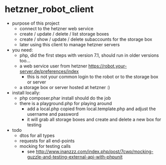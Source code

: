 # hetzner_robot_client

- purpose of this project
  - connect to the hetzner web service
  - create / update / delete / list storage boxes
  - create / show / update / delete subaccounts for the storage box
  - later using this client to manage hetzner servers
- you need: 
  - php, did the first steps with version 7.1, should run in older versions too...
  - a web service user from hetzner https://robot.your-server.de/preferences/index
    - this is not your common login to the robot or to the storage box or server
  - a storage box or server hosted at hetzner :) 
- install locally: 
  - php composer.phar install should do the job
  - there is a playground.php for playing around
    - add a local.php copied from local.template.php and adjust the username and password
    - it will grab all storage boxes and create and delete a new box for testing
- todo 
  - dtos for all types
  - requests for all end-points
  - mocking for testing calls
    - see http://www.inanzzz.com/index.php/post/7cwp/mocking-guzzle-and-testing-external-api-with-phpunit